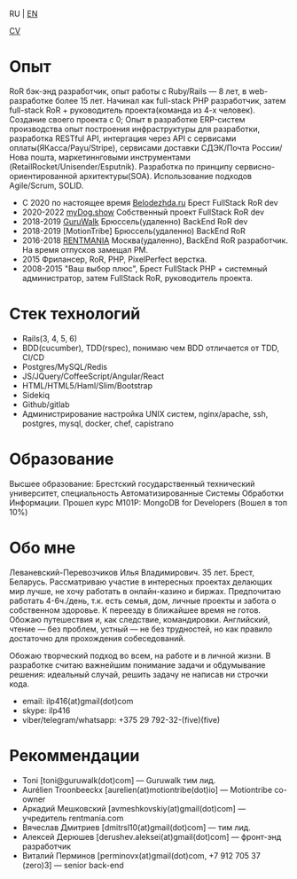 RU | [EN](README.md)

[CV](cv_ru.md)

# Опыт
RoR бэк-энд разработчик, опыт работы с Ruby/Rails — 8 лет, в web-разработке более 15 лет. 
Начинал как full-stack PHP разработчик, затем full-stack RoR + руководитель проекта(команда из 4-х человек). Создание своего проекта с 0; Опыт в разработке ERP-систем производства опыт построения инфраструктуры для разработки, разработка RESTful API, интергация через API с сервисами оплаты(ЯКасса/Payu/Stripe), сервисами доставки СДЭК/Почта России/Нова пошта, маркетиннговыми инструментами (RetailRocket/Unisender/Esputnik). Разработка по принципу сервисно-ориентированной архитектуры(SOA). Использование подходов Agile/Scrum, SOLID.

* С 2020 по настоящее время [Belodezhda.ru](https://belodezhda.ru) Брест FullStack RoR dev
* 2020-2022 [myDog.show](https://mydog.show) Собственный проект FullStack RoR dev
* 2018-2019 [GuruWalk](https://guruwalk.com) Брюссель(удаленно) BackEnd RoR dev
* 2018-2019 [MotionTribe] Брюссель(удаленно) BackEnd RoR
* 2016-2018 [RENTMANIA](http://rentmania.com) Москва(удаленно), BackEnd RoR разработчик. На время отпусков замещал PM.
* 2015 Фрилансер, RoR, PHP, PixelPerfect верстка.
* 2008-2015 "Ваш выбор плюс", Брест FullStack PHP + системный администратор, затем FullStack RoR, руководитель проекта.

# Стек технологий
* Rails(3, 4, 5, 6)
* BDD(cucumber), TDD(rspec), понимаю чем BDD отличается от TDD, CI/CD
* Postgres/MySQL/Redis
* JS/JQuery/CoffeeScript/Angular/React
* HTML/HTML5/Haml/Slim/Bootstrap
* Sidekiq
* Github/gitlab
* Администрирование настройка UNIX систем, nginx/apache, ssh, postgres, mysql, docker, chef, capistrano

# Образование
Высшее образование: Брестский государственный технический университет, специальность Автоматизированные Системы Обработки Информации.
Прошел курс M101P: MongoDB for Developers (Вошел в топ 10%)

# Обо мне
Леваневский-Перевозчиков Илья Владимирович. 35 лет. Брест, Беларусь. 
Рассматриваю участие в интересных проектах делающих мир лучше, не хочу работать в онлайн-казино и биржах.
Предпочитаю работать 4-6ч./день, т.к. есть семья, дом, личные проекты и забота о собственном здоровье.
К переезду в ближайшее время не готов. Обожаю путешествия и, как следствие, командировки.
Английский, чтение — без проблем, устный — не без трудностей, но как правило достаточно для прохождения собеседований.

Обожаю творческий подход во всем, на работе и в личной жизни. 
В разработке считаю важнейшим понимание задачи и обдумывание решения: идеальный случай, решить задачу не написав ни строчки кода.
* email: ilp416(at)gmail(dot)com
* skype: ilp416
* viber/telegram/whatsapp: +375 29 792-32-(five)(five)

# Рекоммендации
* Toni [toni@guruwalk(dot)com] — Guruwalk тим лид.
* Aurélien Troonbeeckx [aurelien(at)motiontribe(dot)io] — Motiontribe co-owner
* Аркадий Мешковский [avmeshkovskiy(at)gmail(dot)com] — учредитель rentmania.com  
* Вячеслав Дмитриев [dmitrsl10(at)gmail(dot)com] — тим лид.
* Алексей Дерюшев [derushev.aleksei(at)gmail(dot)com] — фронт-энд разработчик
* Виталий Перминов [perminovx(at)gmail(dot)com, +7 912 705 37 (zero)3] — senior back-end





